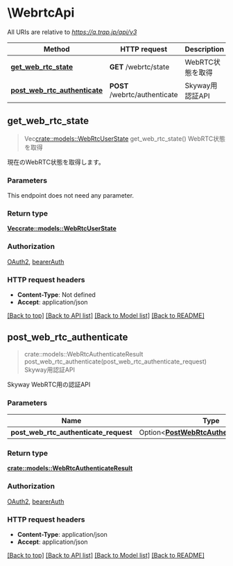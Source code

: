 # \WebrtcApi

All URIs are relative to *https://q.trap.jp/api/v3*

Method | HTTP request | Description
------------- | ------------- | -------------
[**get_web_rtc_state**](WebrtcApi.md#get_web_rtc_state) | **GET** /webrtc/state | WebRTC状態を取得
[**post_web_rtc_authenticate**](WebrtcApi.md#post_web_rtc_authenticate) | **POST** /webrtc/authenticate | Skyway用認証API



## get_web_rtc_state

> Vec<crate::models::WebRtcUserState> get_web_rtc_state()
WebRTC状態を取得

現在のWebRTC状態を取得します。

### Parameters

This endpoint does not need any parameter.

### Return type

[**Vec<crate::models::WebRtcUserState>**](WebRTCUserState.md)

### Authorization

[OAuth2](../README.md#OAuth2), [bearerAuth](../README.md#bearerAuth)

### HTTP request headers

- **Content-Type**: Not defined
- **Accept**: application/json

[[Back to top]](#) [[Back to API list]](../README.md#documentation-for-api-endpoints) [[Back to Model list]](../README.md#documentation-for-models) [[Back to README]](../README.md)


## post_web_rtc_authenticate

> crate::models::WebRtcAuthenticateResult post_web_rtc_authenticate(post_web_rtc_authenticate_request)
Skyway用認証API

Skyway WebRTC用の認証API

### Parameters


Name | Type | Description  | Required | Notes
------------- | ------------- | ------------- | ------------- | -------------
**post_web_rtc_authenticate_request** | Option<[**PostWebRtcAuthenticateRequest**](PostWebRtcAuthenticateRequest.md)> |  |  |

### Return type

[**crate::models::WebRtcAuthenticateResult**](WebRTCAuthenticateResult.md)

### Authorization

[OAuth2](../README.md#OAuth2), [bearerAuth](../README.md#bearerAuth)

### HTTP request headers

- **Content-Type**: application/json
- **Accept**: application/json

[[Back to top]](#) [[Back to API list]](../README.md#documentation-for-api-endpoints) [[Back to Model list]](../README.md#documentation-for-models) [[Back to README]](../README.md)

